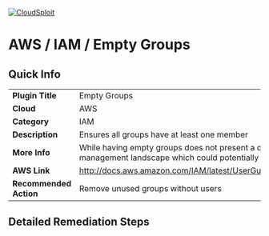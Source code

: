 [![CloudSploit](https://cloudsploit.com/img/logo-new-big-text-100.png "CloudSploit")](https://cloudsploit.com)

# AWS / IAM / Empty Groups

## Quick Info

| | |
|-|-|
| **Plugin Title** | Empty Groups |
| **Cloud** | AWS |
| **Category** | IAM |
| **Description** | Ensures all groups have at least one member |
| **More Info** | While having empty groups does not present a direct security risk, it does broaden the management landscape which could potentially introduce risks in the future. |
| **AWS Link** | http://docs.aws.amazon.com/IAM/latest/UserGuide/Using_WorkingWithGroupsAndUsers.html |
| **Recommended Action** | Remove unused groups without users |

## Detailed Remediation Steps

